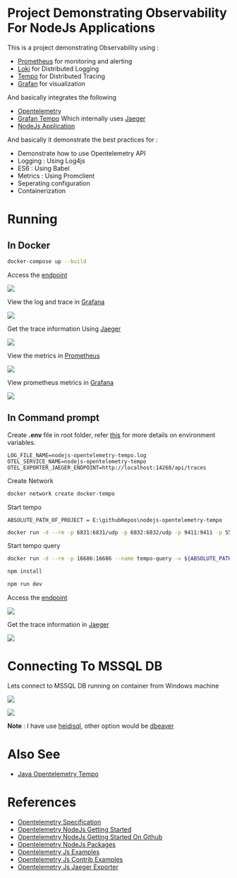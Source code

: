 # Project Demonstrating Observability For NodeJs Applications

This is a project demonstrating Observability using :

* [Prometheus](https://prometheus.io/) for monitoring and alerting
* [Loki](https://grafana.com/oss/loki/) for Distributed Logging
* [Tempo](https://grafana.com/oss/tempo/) for Distributed Tracing
* [Grafan](https://grafana.com/) for visualization

And basically integrates the following

* [Opentelemetry](https://opentelemetry.io/)
* [Grafan Tempo](https://grafana.com/oss/tempo/) Which internally uses [Jaeger](https://www.jaegertracing.io/)
* [NodeJs Application](https://nodejs.org/en/)

And basically it demonstrate the best practices for :

* Demonstrate how to use Opentelemetry API
* Logging : Using Log4js
* ES6 : Using Babel
* Metrics : Using Promclient
* Seperating configuration
* Containerization 

# Running

## In Docker

````bash
docker-compose up --build
````

Access the [endpoint](http://localhost:5555/health)

![](docs/img/access-endpoint.png)

View the log and trace in [Grafana](http://localhost:3000/explore?orgId=1&left=%5B%22now-1h%22,%22now%22,%22Loki%22,%7B%22expr%22:%22%7Bjob%3D%5C%22nodejs-opentelemetry-tempo%5C%22%7D%22%7D%5D&right=%5B%22now-1h%22,%22now%22,%22Tempo%22,%7B%7D%5D)

![](docs/img/logging-tracing.png)


Get the trace information Using [Jaeger](http://localhost:16686/search)

![](docs/img/jaeger-tracing.png)

View the metrics in [Prometheus](http://localhost:9090/graph?g0.expr=&g0.tab=1&g0.stacked=0&g0.range_input=1h)

![](docs/img/prometheus-metrics.png)

View prometheus metrics in [Grafana](http://localhost:3000/explore?orgId=1&left=%5B%22now-1h%22,%22now%22,%22Prometheus%22,%7B%7D%5D)

![](docs/img/grafana-prometheus.png)


## In Command prompt

Create **.env** file in root folder, refer [this](https://github.com/open-telemetry/opentelemetry-js/blob/v0.16.0/packages/opentelemetry-exporter-jaeger/src/jaeger.ts) for more details on environment variables.

````
LOG_FILE_NAME=nodejs-opentelemetry-tempo.log
OTEL_SERVICE_NAME=nodejs-opentelemetry-tempo
OTEL_EXPORTER_JAEGER_ENDPOINT=http://localhost:14268/api/traces
````

Create Network

````bash
docker network create docker-tempo
````

Start tempo

`ABSOLUTE_PATH_OF_PROJECT = E:\githubRepos\nodejs-opentelemetry-tempo`

````bash
docker run -d --rm -p 6831:6831/udp -p 6832:6832/udp -p 9411:9411 -p 55680:55680 -p 3100:3100 -p 14250:14250 -p 14268:14268 --name tempo -v ${ABSOLUTE_PATH_OF_PROJECT}\etc\tempo-local.yaml:/etc/tempo.yaml --network docker-tempo  grafana/tempo:latest --config.file=/etc/tempo.yaml
````

Start tempo query

````bash
docker run -d --rm -p 16686:16686 --name tempo-query -v ${ABSOLUTE_PATH_OF_PROJECT}\etc\tempo-query.yaml:/etc/tempo-query.yaml  --network docker-tempo  grafana/tempo-query:latest  --grpc-storage-plugin.configuration-file=/etc/tempo-query.yaml
````

````bash
npm install
````

````bash
npm run dev
````

Access the [endpoint](http://localhost:5555/health)

![](docs/img/access-endpoint.png)

Get the trace information in [Jaeger](http://localhost:16686/search)

![](docs/img/jaeger-tracing.png)

# Connecting To MSSQL DB

Lets connect to MSSQL DB running on container from Windows machine

![](docs/img/connection-mssql.png)

![](docs/img/mssal-connected.png)

**Note** :  I have use [heidisql](https://www.heidisql.com/), other option would be [dbeaver](https://dbeaver.io/download/)

# Also See

* [Java Opentelemetry Tempo](https://github.com/mnadeem/boot-opentelemetry-tempo)

# References

* [Opentelemetry Specification](https://github.com/open-telemetry/opentelemetry-specification/blob/main/specification/overview.md)
* [Opentelemetry NodeJs Getting Started](https://opentelemetry.io/docs/js/getting_started/nodejs/)
* [Opentelemetry NodeJs Getting Started On Github](https://github.com/open-telemetry/opentelemetry-js/blob/main/getting-started/README.md)
* [Opentelemetry NodeJs Packages](https://github.com/open-telemetry/opentelemetry-js/tree/main/packages)
* [Opentelemetry Js Examples](https://github.com/open-telemetry/opentelemetry-js/tree/main/examples)
* [Opentelemetry Js Contrib Examples](https://github.com/open-telemetry/opentelemetry-js-contrib/tree/main/examples)
* [Opentelemetry Js Jaeger Exporter](https://github.com/open-telemetry/opentelemetry-js/tree/v0.16.0/packages/opentelemetry-exporter-jaeger)
